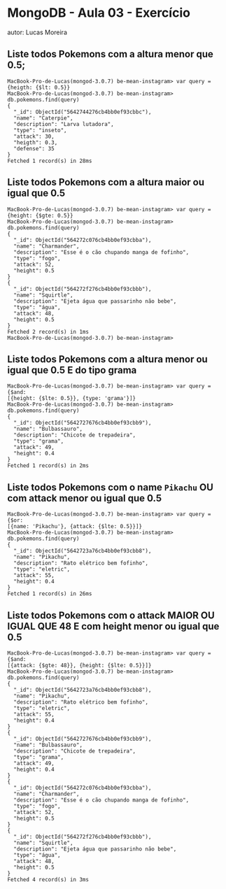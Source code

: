 # MongoDB - Aula 03 - Exercício

autor: Lucas Moreira

## Liste todos Pokemons com a altura **menor que** 0.5;

```
MacBook-Pro-de-Lucas(mongod-3.0.7) be-mean-instagram> var query =
{heigth: {$lt: 0.5}}
MacBook-Pro-de-Lucas(mongod-3.0.7) be-mean-instagram>
db.pokemons.find(query)
{
  "_id": ObjectId("5642744276cb4bb0ef93cbbc"),
  "name": "Caterpie",
  "description": "Larva lutadora",
  "type": "inseto",
  "attack": 30,
  "heigth": 0.3,
  "defense": 35
}
Fetched 1 record(s) in 28ms
```

## Liste todos Pokemons com a altura **maior ou igual que** 0.5

```
MacBook-Pro-de-Lucas(mongod-3.0.7) be-mean-instagram> var query =
{height: {$gte: 0.5}}
MacBook-Pro-de-Lucas(mongod-3.0.7) be-mean-instagram>
db.pokemons.find(query)
{
  "_id": ObjectId("564272c076cb4bb0ef93cbba"),
  "name": "Charmander",
  "description": "Esse é o cão chupando manga de fofinho",
  "type": "fogo",
  "attack": 52,
  "height": 0.5
}
{
  "_id": ObjectId("564272f276cb4bb0ef93cbbb"),
  "name": "Squirtle",
  "description": "Ejeta água que passarinho não bebe",
  "type": "água",
  "attack": 48,
  "height": 0.5
}
Fetched 2 record(s) in 1ms
MacBook-Pro-de-Lucas(mongod-3.0.7) be-mean-instagram> 
```

## Liste todos Pokemons com a altura **menor ou igual que** 0.5 **E** do tipo grama

```
MacBook-Pro-de-Lucas(mongod-3.0.7) be-mean-instagram> var query = {$and:
[{height: {$lte: 0.5}}, {type: 'grama'}]}
MacBook-Pro-de-Lucas(mongod-3.0.7) be-mean-instagram>
db.pokemons.find(query)
{
  "_id": ObjectId("5642727676cb4bb0ef93cbb9"),
  "name": "Bulbassauro",
  "description": "Chicote de trepadeira",
  "type": "grama",
  "attack": 49,
  "height": 0.4
}
Fetched 1 record(s) in 2ms
```

## Liste todos Pokemons com o name `Pikachu` **OU** com attack **menor ou igual que** 0.5

```
MacBook-Pro-de-Lucas(mongod-3.0.7) be-mean-instagram> var query = {$or:
[{name: 'Pikachu'}, {attack: {$lte: 0.5}}]}
MacBook-Pro-de-Lucas(mongod-3.0.7) be-mean-instagram>
db.pokemons.find(query)
{
  "_id": ObjectId("5642723a76cb4bb0ef93cbb8"),
  "name": "Pikachu",
  "description": "Rato elétrico bem fofinho",
  "type": "eletric",
  "attack": 55,
  "height": 0.4
}
Fetched 1 record(s) in 26ms
```

## Liste todos Pokemons com o attack **MAIOR OU IGUAL QUE** 48 **E** com height **menor ou igual que** 0.5

```
MacBook-Pro-de-Lucas(mongod-3.0.7) be-mean-instagram> var query = {$and:
[{attack: {$gte: 48}}, {height: {$lte: 0.5}}]}
MacBook-Pro-de-Lucas(mongod-3.0.7) be-mean-instagram>
db.pokemons.find(query)
{
  "_id": ObjectId("5642723a76cb4bb0ef93cbb8"),
  "name": "Pikachu",
  "description": "Rato elétrico bem fofinho",
  "type": "eletric",
  "attack": 55,
  "height": 0.4
}
{
  "_id": ObjectId("5642727676cb4bb0ef93cbb9"),
  "name": "Bulbassauro",
  "description": "Chicote de trepadeira",
  "type": "grama",
  "attack": 49,
  "height": 0.4
}
{
  "_id": ObjectId("564272c076cb4bb0ef93cbba"),
  "name": "Charmander",
  "description": "Esse é o cão chupando manga de fofinho",
  "type": "fogo",
  "attack": 52,
  "height": 0.5
}
{
  "_id": ObjectId("564272f276cb4bb0ef93cbbb"),
  "name": "Squirtle",
  "description": "Ejeta água que passarinho não bebe",
  "type": "água",
  "attack": 48,
  "height": 0.5
}
Fetched 4 record(s) in 3ms
```
